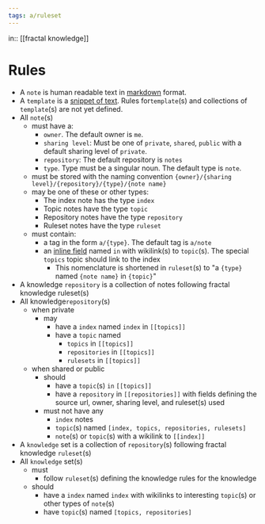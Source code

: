 ```yaml
---
tags: a/ruleset
---
```

in:: [[fractal knowledge]]

# Rules
- A `note` is human readable text in [markdown](https://help.obsidian.md/How+to/Format+your+notes) format.
- A `template` is a [snippet of text](https://help.obsidian.md/Plugins/Templates). Rules for`template`(s) and collections of `template`(s) are not yet defined.
- All `note`(s)
	- must have a:
		- `owner`. The default owner is `me`.
		- `sharing level`: Must be one of `private`, `shared`, `public` with a default sharing level of `private`.
		- `repository`: The default repository is `notes`
		- `type`. Type must be a singular noun. The default type is `note`.
	- must be stored with the naming convention `{owner}/{sharing level}/{repository}/{type}/{note name}`
	- may be one of these or other types:
		- The index note has the type `index`
		- Topic notes have the type `topic`
		- Repository notes have the type `repository`
		- Ruleset notes have the type `ruleset`
	- must contain:
		- a tag in the form `a/{type}`. The default tag is `a/note`
		- an [inline field](https://blacksmithgu.github.io/obsidian-dataview/data-annotation/) named `in` with wikilink(s) to `topic`(s). The special `topics` topic should link to the index
			- This nomenclature is shortened in `ruleset`(s) to "a `{type}` named `{note name}` in `{topic}`"
- A knowledge `repository` is a collection of notes following fractal knowledge ruleset(s)
- All knowledge`repository`(s)
	- when private
		- may
			- have a `index`  named `index` in `[[topics]]`
			- have a `topic` named
				- `topics`  in `[[topics]]`
				- `repositories` in `[[topics]]`
				- `rulesets` in `[[topics]]`
	- when shared or public
		- should
			- have a `topic`(s) `in` `[[topics]]`
			- have a `repository`  in `[[repositories]]` with fields defining the source url, owner, sharing level, and ruleset(s) used
		- must not have any
			- `index` notes
			- `topic`(s) named `[index, topics, repositories, rulesets]`
			- `note`(s) or `topic`(s) with a wikilink to `[[index]]`
- A `knowledge` set is a collection of `repository`(s) following fractal knowledge `ruleset`(s)
- All `knowledge` set(s)
	- must
		- follow `ruleset`(s) defining the knowledge rules for the knowledge
	- should
		- have a `index` named `index` with wikilinks to interesting `topic`(s) or other types of `note`(s)
		- have `topic`(s) named `[topics, repositories]`
